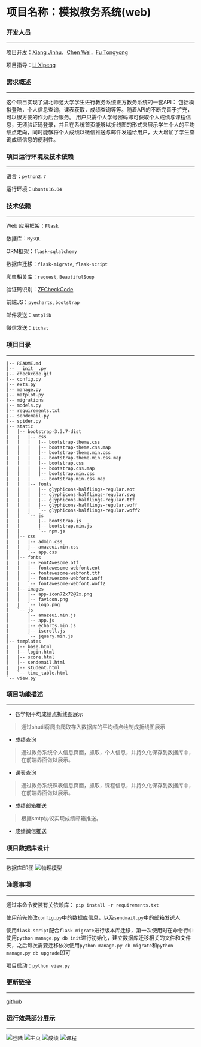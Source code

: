 # 项目名称：模拟教务系统(web)


### 开发人员
---

项目开发：[Xiang Jinhu](https://github.com/chirsxjh)，[Chen Wei](https://github.com/Cris0525)，[Fu Tongyong](https://github.com/CANYOUFINDIT)

项目指导：[Li Xipeng](https://github.com/hahaps)

### 需求概述
---
这个项目实现了湖北师范大学学生进行教务系统正方教务系统的一套API： 包括模拟登陆，个人信息查询，课表获取，成绩查询等等。随着API的不断完善于扩充，可以很方便的作为后台服务。 
用户只需个人学号密码即可获取个人成绩与课程信息，无须验证码登录，并且在系统首页能够以折线图的形式来展示学生个人的平均绩点走向，同时能够将个人成绩以微信推送与邮件发送给用户，大大增加了学生查询成绩信息的便利性。

### 项目运行环境及技术依赖
---
语言：`python2.7`

运行环境：`ubuntu16.04`

### 技术依赖 
---
Web 应用框架：`Flask`

数据库：`MySQL`

ORM框架：`flask-sqlalchemy`

数据库迁移：`flask-migrate`, `flask-script`

爬虫相关库：`request`, `BeautifulSoup`

验证码识别：[ZFCheckCode](https://github.com/sctpan/CheckCodeRecognition)

前端JS：`pyecharts`, `bootstrap`

邮件发送：`smtplib`

微信发送：`itchat`


### 项目目录
---
```
|-- README.md
|-- __init__.py
|-- checkcode.gif
|-- config.py
|-- exts.py
|-- manage.py
|-- matplot.py
|-- migrations
|-- models.py
|-- requirements.txt
|-- sendemail.py
|-- spider.py
|-- static
|   |-- bootstrap-3.3.7-dist
|   |   |-- css
|   |   |   |-- bootstrap-theme.css
|   |   |   |-- bootstrap-theme.css.map
|   |   |   |-- bootstrap-theme.min.css
|   |   |   |-- bootstrap-theme.min.css.map
|   |   |   |-- bootstrap.css
|   |   |   |-- bootstrap.css.map
|   |   |   |-- bootstrap.min.css
|   |   |   `-- bootstrap.min.css.map
|   |   |-- fonts
|   |   |   |-- glyphicons-halflings-regular.eot
|   |   |   |-- glyphicons-halflings-regular.svg
|   |   |   |-- glyphicons-halflings-regular.ttf
|   |   |   |-- glyphicons-halflings-regular.woff
|   |   |   `-- glyphicons-halflings-regular.woff2
|   |   `-- js
|   |       |-- bootstrap.js
|   |       |-- bootstrap.min.js
|   |       `-- npm.js
|   |-- css
|   |   |-- admin.css
|   |   |-- amazeui.min.css
|   |   `-- app.css
|   |-- fonts
|   |   |-- FontAwesome.otf
|   |   |-- fontawesome-webfont.eot
|   |   |-- fontawesome-webfont.ttf
|   |   |-- fontawesome-webfont.woff
|   |   `-- fontawesome-webfont.woff2
|   |-- images
|   |   |-- app-icon72x72@2x.png
|   |   |-- favicon.png
|   |   `-- logo.png
|   `-- js
|       |-- amazeui.min.js
|       |-- app.js
|       |-- echarts.min.js
|       |-- iscroll.js
|       `-- jquery.min.js
|-- templates
|   |-- base.html
|   |-- login.html
|   |-- score.html
|   |-- sendemail.html
|   |-- student.html
|   `-- time_table.html
`-- view.py

```

### 项目功能描述
---
* 各学期平均成绩点折线图展示
>通过shutil将爬虫爬取存入数据库的平均绩点绘制成折线图展示
* 成绩查询
> 通过教务系统个人信息页面，抓取，个人信息，并持久化保存到数据库中，在前端界面做以展示。
* 课表查询
> 通过教务系统课表信息页面，抓取，课程信息，并持久化保存到数据库中，在前端界面做以展示。
* 成绩邮箱推送
> 根据smtp协议实现成绩邮箱推送。
* 成绩微信推送


### 项目数据库设计
---
 数据库ER图
![物理模型](https://camo.githubusercontent.com/f6dc506aea3b1f1ad15ceea1d53a1e29e2a90f91/687474703a2f2f61332e717069632e636e2f7073623f2f5631337552775a343237577a5a752f6c6431796f444a39566e37384f7674304342456277654266676a2a4d54716433393349744e675a386e6b6f212f622f64465942414141414141414126656b3d31266b703d312670743d3026626f3d34414d6b417541444a4149444544552126746c3d31267675696e3d3230313839383237363326746d3d31353335323737363030267363653d36302d342d332672663d7669657765725f333131)

### 注意事项
---
通过本命令安装有关依赖库：
`pip install -r requirements.txt`

使用前先修改`config.py`中的数据库信息，以及`sendmail.py`中的邮箱发送人

使用`flask-script`配合`flask-migrate`进行版本库迁移，第一次使用时在命令行中使用`python manage.py db init`进行初始化，建立数据库迁移相关的文件和文件夹，之后每次需要迁移依次使用`python manage.py db migrate`和`python manage.py db upgrade`即可


项目启动：`python view.py`



### 更新链接
---
[github](https://github.com/WeAreHus/StudyRecord/tree/master/day-2018-08-26/new_system)





### 运行效果部分展示
---
![登陆](http://a3.qpic.cn/psb?/V13uRwZ427WzZu/hJrCWjQVdkUoQv5K1f4uOytz9v2.xCL5dxnUujJh.fI!/b/dDYBAAAAAAAA&ek=1&kp=1&pt=0&bo=MAf4AjAH.AIDEDU!&tl=1&vuin=2018982763&tm=1535857200&sce=50-1-1&rf=viewer_311)
![主页](http://a4.qpic.cn/psb?/V13uRwZ427WzZu/vl8wWVEKe6.07FzcwLJGH5pbYlP3xLU.MCyrKURuZ9s!/b/dDcBAAAAAAAA&ek=1&kp=1&pt=0&bo=HgfzAh4H8wIDEDU!&tl=1&vuin=2018982763&tm=1535857200&sce=60-4-3&rf=viewer_311)
![成绩](http://a3.qpic.cn/psb?/V13uRwZ427WzZu/p3f6KdfDqGBteLoyBnsmjWi6XAHwiNAWopTiqzsMu7M!/b/dFYAAAAAAAAA&ek=1&kp=1&pt=0&bo=Dgf8Ag4H*AIDEDU!&tl=1&vuin=2018982763&tm=1535857200&sce=50-1-1&rf=viewer_311)
![课程](http://a1.qpic.cn/psb?/V13uRwZ427WzZu/Mymr7HYjbUpPEdMZGnNtcvc4fXqMMLsORw3N0Qd1bVs!/b/dDQBAAAAAAAA&ek=1&kp=1&pt=0&bo=FQf1AhUH9QIDEDU!&tl=1&vuin=2018982763&tm=1535857200&sce=50-1-1&rf=viewer_311)


